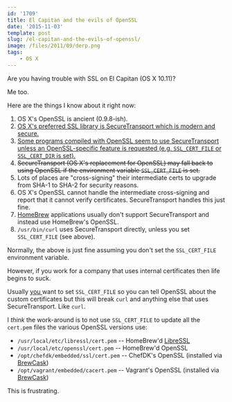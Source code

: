 ```yaml
---
id: '1709'
title: El Capitan and the evils of OpenSSL
date: '2015-11-03'
template: post
slug: /el-capitan-and-the-evils-of-openssl/
image: /files/2011/09/derp.png
tags:
    - OS X
---
```


Are you having trouble with SSL on El Capitan (OS X 10.11)?

Me too.

<!-- more -->

Here are the things I know about it right now:

1.  OS X's OpenSSL is ancient (0.9.8-ish).
1.  <ins datetime="2016-08-23T14:57:34+00:00">OS X's preferred SSL library is
    SecureTransport which is modern and secure.</ins>
1.  <ins datetime="2016-08-23T14:57:34+00:00">Some programs compiled with
    OpenSSL seem to use SecureTransport unless an OpenSSL-specific feature is
    requested (e.g. `SSL_CERT_FILE` or `SSL_CERT_DIR` is set).</ins>
1.  <del datetime="2016-08-23T14:57:34+00:00">SecureTransport (OS X's
    replacement for OpenSSL) may fall back to using OpenSSL if the environment
    variable `SSL_CERT_FILE` is set.</del>
1.  Lots of places are "cross-signing" their intermediate certs to upgrade
    from SHA-1 to SHA-2 for security reasons.
1.  OS X's OpenSSL cannot handle the intermediate cross-signing and report
    that it cannot verify certificates. SecureTransport handles this just
    fine.
1.  [HomeBrew](http://brew.sh/) applications usually don't support
    SecureTransport and instead use HomeBrew's OpenSSL.
1.  `/usr/bin/curl` uses SecureTransport directly, unless you set
    `SSL_CERT_FILE` (see above).

Normally, the above is just fine assuming you don't set the `SSL_CERT_FILE`
environment variable.

However, if you work for a company that uses internal certificates then life
begins to suck.

Usually <ins datetime="2016-08-23T14:57:34+00:00">you </ins>want to set
`SSL_CERT_FILE` so you can tell OpenSSL about the custom certificates but this
will break `curl` and anything else that uses SecureTransport. Like `curl`.

I _think_ the work-around is to not use `SSL_CERT_FILE` to update all the
`cert.pem` files the various OpenSSL versions use:

-   `/usr/local/etc/libressl/cert.pem` -- HomeBrew'd
    [LibreSSL](http://www.libressl.org/)
-   `/usr/local/etc/openssl/cert.pem` -- HomeBrew'd OpenSSL
-   `/opt/chefdk/embedded/ssl/cert.pem` -- ChefDK's OpenSSL (installed via
    [BrewCask](https://github.com/caskroom/homebrew-cask))
-   `/opt/vagrant/embedded/cacert.pem` -- Vagrant's OpenSSL (installed via
    [BrewCask](https://github.com/caskroom/homebrew-cask))

This is frustrating.
